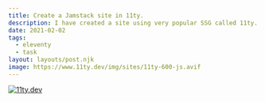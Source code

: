 ```yaml
---
title: Create a Jamstack site in 11ty.
description: I have created a site using very popular SSG called 11ty.
date: 2021-02-02
tags:
  - eleventy
  - task
layout: layouts/post.njk
image: https://www.11ty.dev/img/sites/11ty-600-js.avif
---
```


<a href="/">
  <img src="https://www.11ty.dev/img/sites/11ty-600-js.avif" class="img-thumbnail" alt="11ty.dev">
</a>
